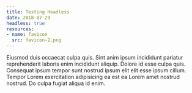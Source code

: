 ```yaml
---
title: Testing Headless
date: 2018-07-29
headless: true
resources:
- name: favicon
  src: favicon-2.png
---
```


Eiusmod duis occaecat culpa quis. Sint anim ipsum incididunt pariatur reprehenderit laboris enim incididunt aliquip. Dolore id esse culpa quis. Consequat ipsum tempor sunt nostrud ipsum elit elit esse ipsum cillum. Tempor Lorem exercitation adipisicing ea est ea Lorem amet nostrud nostrud. Do culpa fugiat aliqua id enim.
